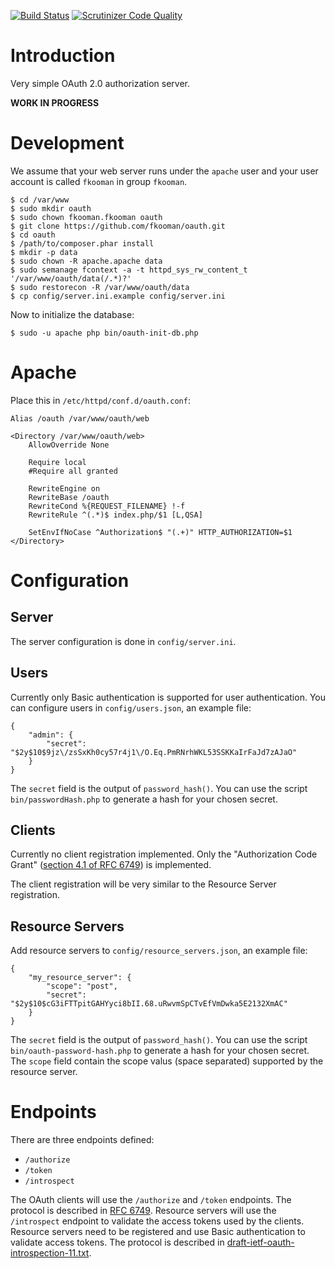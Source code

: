 [![Build Status](https://travis-ci.org/fkooman/oauth.svg)](https://travis-ci.org/fkooman/oauth)
[![Scrutinizer Code Quality](https://scrutinizer-ci.com/g/fkooman/oauth/badges/quality-score.png?b=master)](https://scrutinizer-ci.com/g/fkooman/oauth/?branch=master)

# Introduction
Very simple OAuth 2.0 authorization server.

**WORK IN PROGRESS**

# Development
We assume that your web server runs under the `apache` user and your user 
account is called `fkooman` in group `fkooman`.

    $ cd /var/www
    $ sudo mkdir oauth
    $ sudo chown fkooman.fkooman oauth
    $ git clone https://github.com/fkooman/oauth.git
    $ cd oauth
    $ /path/to/composer.phar install
    $ mkdir -p data
    $ sudo chown -R apache.apache data
    $ sudo semanage fcontext -a -t httpd_sys_rw_content_t '/var/www/oauth/data(/.*)?'
    $ sudo restorecon -R /var/www/oauth/data
    $ cp config/server.ini.example config/server.ini

Now to initialize the database:

    $ sudo -u apache php bin/oauth-init-db.php

# Apache
Place this in `/etc/httpd/conf.d/oauth.conf`:

    Alias /oauth /var/www/oauth/web

    <Directory /var/www/oauth/web>
        AllowOverride None

        Require local
        #Require all granted

        RewriteEngine on
        RewriteBase /oauth
        RewriteCond %{REQUEST_FILENAME} !-f
        RewriteRule ^(.*)$ index.php/$1 [L,QSA]

        SetEnvIfNoCase ^Authorization$ "(.+)" HTTP_AUTHORIZATION=$1
    </Directory>

# Configuration
## Server
The server configuration is done in `config/server.ini`. 

## Users
Currently only Basic authentication is supported for user authentication. You
can configure users in `config/users.json`, an example file:

    {
        "admin": {
            "secret": "$2y$10$9jz\/zsSxKh0cy57r4j1\/O.Eq.PmRNrhWKL53SSKKaIrFaJd7zAJaO"
        }
    }

The `secret` field is the output of `password_hash()`. You can use the script 
`bin/passwordHash.php` to generate a hash for your chosen secret.

## Clients
Currently no client registration implemented. Only the 
"Authorization Code Grant" 
([section 4.1 of RFC 6749](https://tools.ietf.org/html/rfc6749#section-4.1)) 
is implemented.

The client registration will be very similar to the Resource Server 
registration.

## Resource Servers
Add resource servers to `config/resource_servers.json`, an example file:

    {
        "my_resource_server": {
            "scope": "post",
            "secret": "$2y$10$cG3iFTTpitGAHYyci8bII.68.uRwvmSpCTvEfVmDwka5E2132XmAC"
        }
    }

The `secret` field is the output of `password_hash()`. You can use the script 
`bin/oauth-password-hash.php` to generate a hash for your chosen secret. The 
`scope` field contain the scope valus (space separated) supported by the 
resource server.

# Endpoints
There are three endpoints defined:
* `/authorize`
* `/token`
* `/introspect`

The OAuth clients will use the `/authorize` and `/token` endpoints. The 
protocol is described in [RFC 6749](https://tools.ietf.org/html/rfc6749). 
Resource servers will use the `/introspect` endpoint to validate the access 
tokens used by the clients. Resource servers need to be registered and use 
Basic authentication to validate access tokens. The protocol is described in 
[draft-ietf-oauth-introspection-11.txt](https://tools.ietf.org/html/draft-ietf-oauth-introspection).
